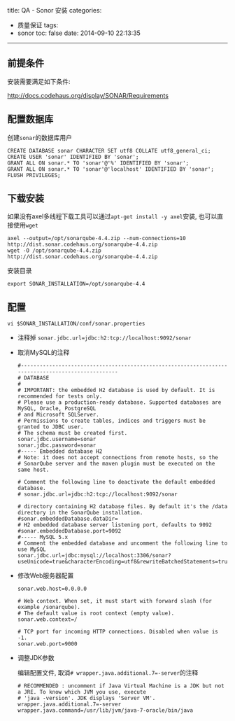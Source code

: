 title: QA - Sonor 安装
categories:
  - 质量保证
tags:
  - sonor
toc: false
date: 2014-09-10 22:13:35
---

## 前提条件

安装需要满足如下条件:

http://docs.codehaus.org/display/SONAR/Requirements


## 配置数据库

创建`sonar`的数据库用户

```
CREATE DATABASE sonar CHARACTER SET utf8 COLLATE utf8_general_ci;
CREATE USER 'sonar' IDENTIFIED BY 'sonar';
GRANT ALL ON sonar.* TO 'sonar'@'%' IDENTIFIED BY 'sonar';
GRANT ALL ON sonar.* TO 'sonar'@'localhost' IDENTIFIED BY 'sonar';
FLUSH PRIVILEGES;
```

## 下载安装

如果没有axel多线程下载工具可以通过`apt-get install -y axel`安装, 也可以直接使用`wget`

```
axel --output=/opt/sonarqube-4.4.zip --num-connections=10 http://dist.sonar.codehaus.org/sonarqube-4.4.zip
wget -O /opt/sonarqube-4.4.zip http://dist.sonar.codehaus.org/sonarqube-4.4.zip
```

安装目录

```
export SONAR_INSTALLATION=/opt/sonarqube-4.4
```

## 配置


```
vi $SONAR_INSTALLATION/conf/sonar.properties
```

- 注释掉 `sonar.jdbc.url=jdbc:h2:tcp://localhost:9092/sonar`

- 取消MySQL的注释

    ```
    #--------------------------------------------------------------------------------------------------
    # DATABASE
    #
    # IMPORTANT: the embedded H2 database is used by default. It is recommended for tests only.
    # Please use a production-ready database. Supported databases are MySQL, Oracle, PostgreSQL
    # and Microsoft SQLServer.
    # Permissions to create tables, indices and triggers must be granted to JDBC user.
    # The schema must be created first.
    sonar.jdbc.username=sonar
    sonar.jdbc.password=sonar
    #----- Embedded database H2
    # Note: it does not accept connections from remote hosts, so the
    # SonarQube server and the maven plugin must be executed on the same host.

    # Comment the following line to deactivate the default embedded database.
    # sonar.jdbc.url=jdbc:h2:tcp://localhost:9092/sonar

    # directory containing H2 database files. By default it's the /data directory in the SonarQube installation.
    #sonar.embeddedDatabase.dataDir=
    # H2 embedded database server listening port, defaults to 9092
    #sonar.embeddedDatabase.port=9092
    #----- MySQL 5.x
    # Comment the embedded database and uncomment the following line to use MySQL
    sonar.jdbc.url=jdbc:mysql://localhost:3306/sonar?useUnicode=true&characterEncoding=utf8&rewriteBatchedStatements=true
    ```

- 修改Web服务器配置

    ```
    sonar.web.host=0.0.0.0

    # Web context. When set, it must start with forward slash (for example /sonarqube).
    # The default value is root context (empty value).
    sonar.web.context=/

    # TCP port for incoming HTTP connections. Disabled when value is -1.
    sonar.web.port=9000
    ```

- 调整JDK参数

    编辑配置文件, 取消`# wrapper.java.additional.7=-server`的注释

    ```
    # RECOMMENDED : uncomment if Java Virtual Machine is a JDK but not a JRE. To know which JVM you use, execute
    # 'java -version'. JDK displays 'Server VM'.
    wrapper.java.additional.7=-server
    wrapper.java.command=/usr/lib/jvm/java-7-oracle/bin/java
    ```



